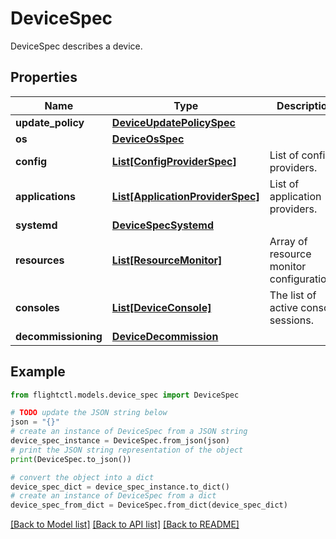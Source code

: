 # DeviceSpec

DeviceSpec describes a device.

## Properties

Name | Type | Description | Notes
------------ | ------------- | ------------- | -------------
**update_policy** | [**DeviceUpdatePolicySpec**](DeviceUpdatePolicySpec.md) |  | [optional] 
**os** | [**DeviceOsSpec**](DeviceOsSpec.md) |  | [optional] 
**config** | [**List[ConfigProviderSpec]**](ConfigProviderSpec.md) | List of config providers. | [optional] 
**applications** | [**List[ApplicationProviderSpec]**](ApplicationProviderSpec.md) | List of application providers. | [optional] 
**systemd** | [**DeviceSpecSystemd**](DeviceSpecSystemd.md) |  | [optional] 
**resources** | [**List[ResourceMonitor]**](ResourceMonitor.md) | Array of resource monitor configurations. | [optional] 
**consoles** | [**List[DeviceConsole]**](DeviceConsole.md) | The list of active console sessions. | [optional] 
**decommissioning** | [**DeviceDecommission**](DeviceDecommission.md) |  | [optional] 

## Example

```python
from flightctl.models.device_spec import DeviceSpec

# TODO update the JSON string below
json = "{}"
# create an instance of DeviceSpec from a JSON string
device_spec_instance = DeviceSpec.from_json(json)
# print the JSON string representation of the object
print(DeviceSpec.to_json())

# convert the object into a dict
device_spec_dict = device_spec_instance.to_dict()
# create an instance of DeviceSpec from a dict
device_spec_from_dict = DeviceSpec.from_dict(device_spec_dict)
```
[[Back to Model list]](../README.md#documentation-for-models) [[Back to API list]](../README.md#documentation-for-api-endpoints) [[Back to README]](../README.md)


